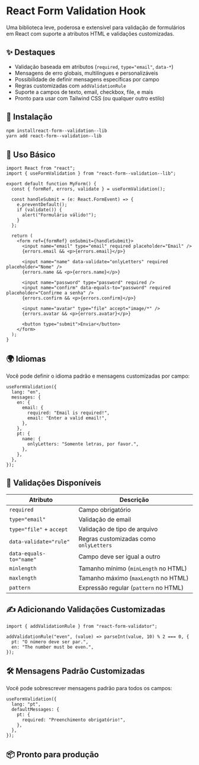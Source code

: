 # React Form Validation Hook

Uma biblioteca leve, poderosa e extensível para validação de formulários em React com suporte a atributos HTML e validações customizadas.

## ✨ Destaques

- Validação baseada em atributos (`required`, `type="email"`, `data-*`)
- Mensagens de erro globais, multilíngues e personalizáveis
- Possibilidade de definir mensagens específicas por campo
- Regras customizadas com `addValidationRule`
- Suporte a campos de texto, email, checkbox, file, e mais
- Pronto para usar com Tailwind CSS (ou qualquer outro estilo)

## 🚀 Instalação
```bash
npm installreact-form--validation--lib
yarn add react-form--validation--lib
```

## 🔧 Uso Básico
```tsx
import React from "react";
import { useFormValidation } from "react-form--validation--lib";

export default function MyForm() {
  const { formRef, errors, validate } = useFormValidation();

  const handleSubmit = (e: React.FormEvent) => {
    e.preventDefault();
    if (validate()) {
      alert("Formulário válido!");
    }
  };

  return (
    <form ref={formRef} onSubmit={handleSubmit}>
      <input name="email" type="email" required placeholder="Email" />
      {errors.email && <p>{errors.email}</p>}

      <input name="name" data-validate="onlyLetters" required placeholder="Nome" />
      {errors.name && <p>{errors.name}</p>}

      <input name="password" type="password" required />
      <input name="confirm" data-equals-to="password" required placeholder="Confirme a senha" />
      {errors.confirm && <p>{errors.confirm}</p>}

      <input name="avatar" type="file" accept="image/*" />
      {errors.avatar && <p>{errors.avatar}</p>}

      <button type="submit">Enviar</button>
    </form>
  );
}
```

## 🌍 Idiomas
Você pode definir o idioma padrão e mensagens customizadas por campo:

```tsx
useFormValidation({
  lang: "en",
  messages: {
    en: {
      email: {
        required: "Email is required!",
        email: "Enter a valid email!",
      },
    },
    pt: {
      name: {
        onlyLetters: "Somente letras, por favor.",
      },
    },
  },
});
```

## 🧩 Validações Disponíveis

| Atributo                | Descrição                          |
|-------------------------|------------------------------------|
| `required`              | Campo obrigatório                  |
| `type="email"`          | Validação de email                 |
| `type="file"` + `accept`| Validação de tipo de arquivo       |
| `data-validate="rule"`  | Regras customizadas como `onlyLetters` |
| `data-equals-to="name"` | Campo deve ser igual a outro       |
| `minlength`             | Tamanho mínimo (`minLength` no HTML) |
| `maxlength`             | Tamanho máximo (`maxLength` no HTML) |
| `pattern`               | Expressão regular (`pattern` no HTML) |

## ✍️ Adicionando Validações Customizadas

```tsx
import { addValidationRule } from "react-form-validator";

addValidationRule("even", (value) => parseInt(value, 10) % 2 === 0, {
  pt: "O número deve ser par.",
  en: "The number must be even.",
});
```

## 🛠️ Mensagens Padrão Customizadas

Você pode sobrescrever mensagens padrão para todos os campos:

```tsx
useFormValidation({
  lang: "pt",
  defaultMessages: {
    pt: {
      required: "Preenchimento obrigatório!",
    },
  },
});
```

## 📦 Pronto para produção